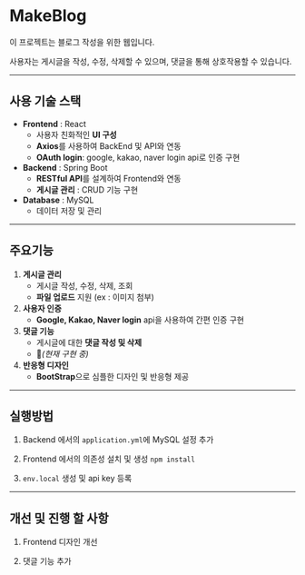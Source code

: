 # MakeBlog

이 프로젝트는  블로그 작성을 위한 웹입니다.

사용자는 게시글을 작성, 수정, 삭제할 수 있으며, 댓글을 통해 상호작용할 수 있습니다.

---



## 사용 기술 스택

- **Frontend** : React
  - 사용자 친화적인 **UI 구성**
  - **Axios**를 사용하여 BackEnd 및 API와 연동
  - **OAuth login**: google, kakao, naver login api로 인증 구현
- **Backend** : Spring Boot
  - **RESTful API**를 설계하여 Frontend와 연동
  - **게시글 관리** : CRUD 기능 구현
- **Database** : MySQL
  - 데이터 저장 및 관리

---



## 주요기능

1. **게시글 관리**
   - 게시글 작성, 수정, 삭제, 조회
   - **파일 업로드** 지원 (ex : 이미지 첨부)
2. **사용자 인증**
   - **Google, Kakao, Naver login** api을 사용하여 간편 인증 구현
3. **댓글 기능**
   - 게시글에 대한 **댓글 작성 및 삭제**
   - 🚧*(현재 구현 중)*
4. **반응형 디자인**
   - **BootStrap**으로 심플한 디자인 및 반응형 제공

---

## 실행방법

1. Backend 에서의 `application.yml`에 MySQL 설정 추가

2. Frontend 에서의 의존성  설치 및 생성 `npm install`

3. `env.local` 생성 및 api key 등록

---

## 개선 및 진행 할 사항

1. Frontend 디자인 개선

2. 댓글 기능 추가








​    

   